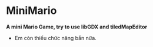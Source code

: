 # MiniMario
__A mini Mario Game, try to use libGDX and tiledMapEditor__

* Em còn thiếu chức năng bắn nữa.

